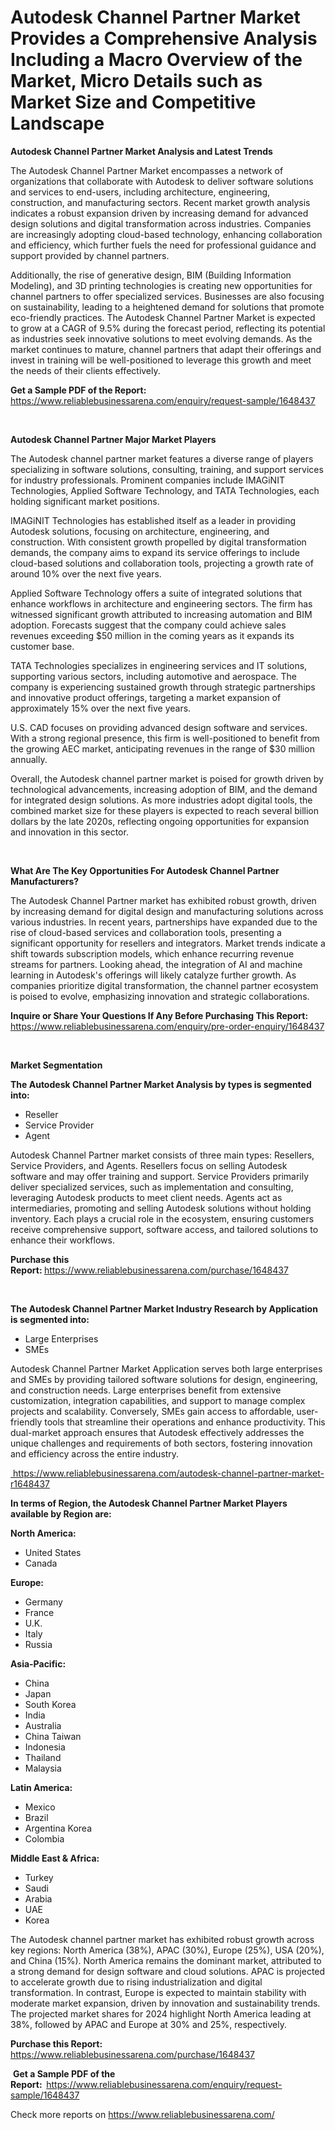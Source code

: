 <p><h1>Autodesk Channel Partner Market Provides a Comprehensive Analysis Including a Macro Overview of the Market, Micro Details such as Market Size and Competitive Landscape</h1></p><p><strong>Autodesk Channel Partner Market Analysis and Latest Trends</strong></p>
<p><p>The Autodesk Channel Partner Market encompasses a network of organizations that collaborate with Autodesk to deliver software solutions and services to end-users, including architecture, engineering, construction, and manufacturing sectors. Recent market growth analysis indicates a robust expansion driven by increasing demand for advanced design solutions and digital transformation across industries. Companies are increasingly adopting cloud-based technology, enhancing collaboration and efficiency, which further fuels the need for professional guidance and support provided by channel partners.</p><p>Additionally, the rise of generative design, BIM (Building Information Modeling), and 3D printing technologies is creating new opportunities for channel partners to offer specialized services. Businesses are also focusing on sustainability, leading to a heightened demand for solutions that promote eco-friendly practices. The Autodesk Channel Partner Market is expected to grow at a CAGR of 9.5% during the forecast period, reflecting its potential as industries seek innovative solutions to meet evolving demands. As the market continues to mature, channel partners that adapt their offerings and invest in training will be well-positioned to leverage this growth and meet the needs of their clients effectively.</p></p>
<p><strong>Get a Sample PDF of the Report:&nbsp;</strong> <a href="https://www.reliablebusinessarena.com/enquiry/request-sample/1648437?utm_campaign=2942&utm_medium=2&utm_source=Github&utm_content=ia&utm_term=09032025&utm_id=autodesk-channel-partner">https://www.reliablebusinessarena.com/enquiry/request-sample/1648437</a></p>
<p>&nbsp;</p>
<p><strong>Autodesk Channel Partner Major Market Players</strong></p>
<p><p>The Autodesk channel partner market features a diverse range of players specializing in software solutions, consulting, training, and support services for industry professionals. Prominent companies include IMAGiNIT Technologies, Applied Software Technology, and TATA Technologies, each holding significant market positions.</p><p>IMAGiNIT Technologies has established itself as a leader in providing Autodesk solutions, focusing on architecture, engineering, and construction. With consistent growth propelled by digital transformation demands, the company aims to expand its service offerings to include cloud-based solutions and collaboration tools, projecting a growth rate of around 10% over the next five years.</p><p>Applied Software Technology offers a suite of integrated solutions that enhance workflows in architecture and engineering sectors. The firm has witnessed significant growth attributed to increasing automation and BIM adoption. Forecasts suggest that the company could achieve sales revenues exceeding $50 million in the coming years as it expands its customer base.</p><p>TATA Technologies specializes in engineering services and IT solutions, supporting various sectors, including automotive and aerospace. The company is experiencing sustained growth through strategic partnerships and innovative product offerings, targeting a market expansion of approximately 15% over the next five years.</p><p>U.S. CAD focuses on providing advanced design software and services. With a strong regional presence, this firm is well-positioned to benefit from the growing AEC market, anticipating revenues in the range of $30 million annually.</p><p>Overall, the Autodesk channel partner market is poised for growth driven by technological advancements, increasing adoption of BIM, and the demand for integrated design solutions. As more industries adopt digital tools, the combined market size for these players is expected to reach several billion dollars by the late 2020s, reflecting ongoing opportunities for expansion and innovation in this sector.</p></p>
<p>&nbsp;</p>
<p><strong>What Are The Key Opportunities For Autodesk Channel Partner Manufacturers?</strong></p>
<p><p>The Autodesk Channel Partner market has exhibited robust growth, driven by increasing demand for digital design and manufacturing solutions across various industries. In recent years, partnerships have expanded due to the rise of cloud-based services and collaboration tools, presenting a significant opportunity for resellers and integrators. Market trends indicate a shift towards subscription models, which enhance recurring revenue streams for partners. Looking ahead, the integration of AI and machine learning in Autodesk's offerings will likely catalyze further growth. As companies prioritize digital transformation, the channel partner ecosystem is poised to evolve, emphasizing innovation and strategic collaborations.</p></p>
<p><strong>Inquire or Share Your Questions If Any Before Purchasing This Report:</strong> <a href="https://www.reliablebusinessarena.com/enquiry/pre-order-enquiry/1648437?utm_campaign=2942&utm_medium=2&utm_source=Github&utm_content=ia&utm_term=09032025&utm_id=autodesk-channel-partner">https://www.reliablebusinessarena.com/enquiry/pre-order-enquiry/1648437</a></p>
<p>&nbsp;</p>
<p><strong>Market Segmentation</strong></p>
<p><strong>The Autodesk Channel Partner Market Analysis by types is segmented into:</strong></p>
<p><ul><li>Reseller</li><li>Service Provider</li><li>Agent</li></ul></p>
<p><p>Autodesk Channel Partner market consists of three main types: Resellers, Service Providers, and Agents. Resellers focus on selling Autodesk software and may offer training and support. Service Providers primarily deliver specialized services, such as implementation and consulting, leveraging Autodesk products to meet client needs. Agents act as intermediaries, promoting and selling Autodesk solutions without holding inventory. Each plays a crucial role in the ecosystem, ensuring customers receive comprehensive support, software access, and tailored solutions to enhance their workflows.</p></p>
<p><strong>Purchase this Report:&nbsp;</strong><a href="https://www.reliablebusinessarena.com/purchase/1648437?utm_campaign=2942&utm_medium=2&utm_source=Github&utm_content=ia&utm_term=09032025&utm_id=autodesk-channel-partner">https://www.reliablebusinessarena.com/purchase/1648437</a></p>
<p>&nbsp;</p>
<p><strong>The Autodesk Channel Partner Market Industry Research by Application is segmented into:</strong></p>
<p><ul><li>Large Enterprises</li><li>SMEs</li></ul></p>
<p><p>Autodesk Channel Partner Market Application serves both large enterprises and SMEs by providing tailored software solutions for design, engineering, and construction needs. Large enterprises benefit from extensive customization, integration capabilities, and support to manage complex projects and scalability. Conversely, SMEs gain access to affordable, user-friendly tools that streamline their operations and enhance productivity. This dual-market approach ensures that Autodesk effectively addresses the unique challenges and requirements of both sectors, fostering innovation and efficiency across the entire industry.</p></p>
<p><a href="https://www.reliablebusinessarena.com/autodesk-channel-partner-market-r1648437?utm_campaign=2942&utm_medium=2&utm_source=Github&utm_content=ia&utm_term=09032025&utm_id=autodesk-channel-partner">&nbsp;https://www.reliablebusinessarena.com/autodesk-channel-partner-market-r1648437</a></p>
<p><strong>In terms of Region, the Autodesk Channel Partner Market Players available by Region are:</strong></p>
<p>
    <p> <strong> North America: </strong>
        <ul>
            <li>United States</li>
            <li>Canada</li>
        </ul>
        </p> 
    <p> <strong> Europe: </strong>
        <ul>
            <li>Germany</li>
            <li>France</li>
            <li>U.K.</li>
            <li>Italy</li>
            <li>Russia</li>
        </ul>
        </p> 
    <p> <strong> Asia-Pacific: </strong>
        <ul>
            <li>China</li>
            <li>Japan</li>
            <li>South Korea</li>
            <li>India</li>
            <li>Australia</li>
            <li>China Taiwan</li>
            <li>Indonesia</li>
            <li>Thailand</li>
            <li>Malaysia</li>
        </ul>
        </p> 
    <p> <strong> Latin America: </strong>
        <ul>
            <li>Mexico</li>
            <li>Brazil</li>
            <li>Argentina Korea</li>
            <li>Colombia</li>
        </ul>
        </p> 
    <p> <strong> Middle East & Africa: </strong>
        <ul>
            <li>Turkey</li>
            <li>Saudi</li>
            <li>Arabia</li>
            <li>UAE</li>
            <li>Korea</li>
        </ul>
    </p>
    </p>
<p><p>The Autodesk channel partner market has exhibited robust growth across key regions: North America (38%), APAC (30%), Europe (25%), USA (20%), and China (15%). North America remains the dominant market, attributed to a strong demand for design software and cloud solutions. APAC is projected to accelerate growth due to rising industrialization and digital transformation. In contrast, Europe is expected to maintain stability with moderate market expansion, driven by innovation and sustainability trends. The projected market shares for 2024 highlight North America leading at 38%, followed by APAC and Europe at 30% and 25%, respectively.</p></p>
<p><strong>Purchase this Report: </strong><a href="https://www.reliablebusinessarena.com/purchase/1648437?utm_campaign=2942&utm_medium=2&utm_source=Github&utm_content=ia&utm_term=09032025&utm_id=autodesk-channel-partner">https://www.reliablebusinessarena.com/purchase/1648437</a></p>
<p>&nbsp;<strong>Get a Sample PDF of the Report:&nbsp;&nbsp;</strong><a href="https://www.reliablebusinessarena.com/enquiry/request-sample/1648437?utm_campaign=2942&utm_medium=2&utm_source=Github&utm_content=ia&utm_term=09032025&utm_id=autodesk-channel-partner">https://www.reliablebusinessarena.com/enquiry/request-sample/1648437</a></p>
<p><strong></strong></p>
<p>Check more reports on <a href="https://www.reliablebusinessarena.com/?utm_campaign=2942&utm_medium=2&utm_source=Github&utm_content=ia&utm_term=09032025&utm_id=autodesk-channel-partner">https://www.reliablebusinessarena.com/</a></p>